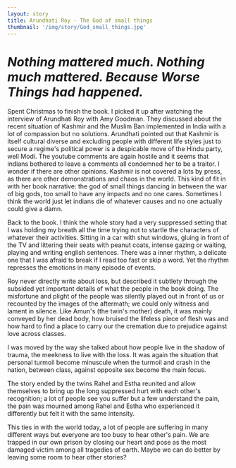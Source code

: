 ```yaml
---
layout: story
title: Arundhati Roy - The God of small things
thumbnail: '/img/story/God_small_things.jpg'
---
```


*Nothing mattered much. Nothing much mattered. Because Worse Things had happened.*
======

Spent Christmas to finish the book. I picked it up after watching the interview of Arundhati Roy with Amy Goodman. They discussed about the recent situation of Kashmir and the Muslim Ban implemented in India with a lot of compassion but no solutions. Arundhati pointed out that Kashmir is itself cultural diverse and excluding people with different life styles just to secure a regime's political power is a despicable move of the Hindu party, well Modi. The youtube comments are again hostile and it seems that indians bothered to leave a comments all condemned her to be a traitor. I wonder if there are other opinions. Kashmir is not covered a lots by press, as there are other demonstrations and chaos in the world. This kind of fit in with her book narrative: the god of small things dancing in between the war of big gods, too small to have any impacts and no one cares. Sometimes I think the world just let indians die of whatever causes and no one actually could give a damn. 

Back to the book. I think the whole story had a very suppressed setting that I was holding my breath all the time trying not to startle the characters of whatever their activities. Sitting in a car with shut windows, gluing in front of the TV and littering their seats with peanut coats, intense gazing or waiting, playing and writing english sentences. There was a inner rhythm, a delicate one that I was afraid to break if I read too fast or skip a word. Yet the rhythm represses the emotions in many episode of events. 

Roy never directly write about loss, but described it subtlety through the subsided yet important details of what the people in the book doing. The misfortune and plight of the people was silently played out in front of us or recounted by the images of the aftermath; we could only witness and lament in silence. Like Amun's (the twin's mother) death, it was mainly conveyed by her dead body, how bruised the lifeless piece of flesh was and how hard to find a place to carry our the cremation due to prejudice against love across classes. 

I was moved by the way she talked about how people live in the shadow of trauma, the meekness to live with the loss. It was again the situation that personal turmoil become minuscule when the turmoil and crash in the nation, between class, against opposite sex become the main focus.

The story ended by the twins Rahel and Estha reunited and allow themselves to bring up the long suppressed hurt with each other's recognition; a lot of people see you suffer but a few understand the pain, the pain was mourned among Rahel and Estha who experienced it differently but felt it with the same intensity. 

This ties in with the world today, a lot of people are suffering in many different ways but everyone are too busy to hear other's pain. We are trapped in our own prison by closing our heart and pose as the most damaged victim among all tragedies of earth. Maybe we can do better by leaving some room to hear other stories?